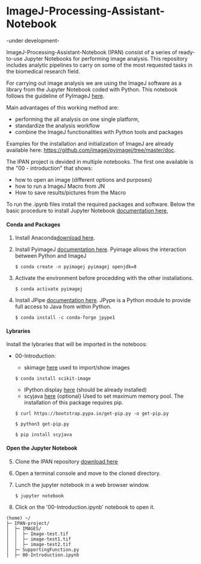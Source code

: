 # ImageJ-Processing-Assistant-Notebook
-under development-

ImageJ-Processing-Assistant-Notebook (IPAN) consist of a series of ready-to-use Jupyter Notebooks for performing image analysis. This repository includes analytic pipelines to carry on some of the most requested tasks in the biomedical research field. 

For carrying out image analysis we are using the ImageJ software as a library from the Jupyter Notebook coded with Python. This notebook follows the guideline of PyImageJ [here](https://github.com/imagej/pyimagej). 

Main advantages of this working method are:
- performing the all analysis on one single platform,
- standardize the analysis workflow
- combine the ImageJ functionalities with Python tools and packages

Examples for the installation and initialization of ImageJ are already available 
here: https://github.com/imagej/pyimagej/tree/master/doc.

The IPAN project is devided in multiple notebooks. 
The first one available is the "00 - introduction" that shows:
- how to open an image (different options and purposes)
- how to run a ImageJ Macro from JN 
- How to save results/pictures from the Macro



To  run the .ipynb files install the required packages and software. 
Below the basic procedure to install Jupyter Notebook [documentation here](https://jupyter.org/install),

#### Conda and Packages

1. Install Anaconda[download here](https://docs.continuum.io/anaconda/install/hashes/all/).
2. Install PyimageJ [documentation here](https://github.com/imagej/pyimagej/blob/master/doc/Install.md). Pyimage allows the interaction between Python and ImageJ
   
   `$ conda create -n pyimagej pyimagej openjdk=8`
3. Activate the environment before procedding with the other installations.
   
   `$ conda activate pyimagej`
4. Install JPipe [documentation here](https://jpype.readthedocs.io/en/latest/install.html). JPype is a Python module to provide full access to Java from within Python.
   
   `$ conda install -c conda-forge jpype1`
   
   
#### Lybraries

Install the lybraries that will be imported in the noteboos:
* 00-Introduction:
    * skimage [here](https://scikit-image.org/docs/dev/install.html) used to import/show images
    
    `$ conda install scikit-image`
    * IPython.display [here](https://ipython.readthedocs.io/en/stable/api/generated/IPython.display.html) (should be already installed)
    * scyjava [here](https://pypi.org/project/scyjava/) {optional}  Used to set maximum memory pool. The installation of this package requires pip.
    
    `$ curl https://bootstrap.pypa.io/get-pip.py -o get-pip.py`
    
    `$ python3 get-pip.py`
    
    `$ pip install scyjava`
    
#### Open the Jupyter Notebook

5. Clone the IPAN repository [download here](https://github.com/NicolasCristini/ImageJ-Processing-Assistant-Notebook/archive/refs/heads/main.zip)
5. Open a terminal console and move to the cloned directory.
6. Lunch the jupyter notebook in a web browser window.
   
   `$ jupyter notebook`
7. Click on the '00-Introduction.ipynb' notebook to open it.


```
(home) ~/
├─ IPAN-project/
│  ├─ IMAGES/
│  │  ├─ Image-test.tif
│  │  ├─ image-test1.tif
│  │  ├─ image-test2.tif
│  ├─ SupportingFunction.py
│  ├─ 00-Introduction.ipynb
```
